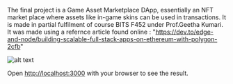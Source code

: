 The final project is a Game Asset Marketplace DApp, essentially an NFT market place where assets like in-game skins can be used in transactions. It is made in partial fulfilment of course BITS F452 under Prof.Geetha Kumari. It was made using a refernce article found online : "https://dev.to/edge-and-node/building-scalable-full-stack-apps-on-ethereum-with-polygon-2cfb" 

![alt text](https://drive.google.com/file/d/11fZ339zFMKguSJNyotxyAtVQ9QqsRuy1/view?usp=share_link)


Open [http://localhost:3000](http://localhost:3000) with your browser to see the result.


